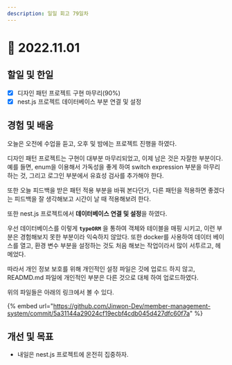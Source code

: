 ```yaml
---
description: 일일 회고 79일차
---
```


# 🥲 2022.11.01

## 할일 및 한일&#x20;

* [x] 디자인 패턴 프로젝트 구현 마무리(90%)&#x20;
* [x] nest.js 프로젝트 데이터베이스 부분 연결 및 설정&#x20;

## 경험 및 배움&#x20;

오늘은 오전에 수업을 듣고, 오후 및 밤에는 프로젝트 진행을 하였다.

디자인 패턴 프로젝트는 구현이 대부분 마무리되었고, 이제 남은 것은 자잘한 부분이다. 예를 들면, enum을 이용해서 가독성을 좋게 하여 switch expression 부분을 마무리하는 것, 그리고 로그인 부분에서 유효성 검사를 추가해야 한다.

또한 오늘 피드백을 받은 패턴 적용 부분을 바꿔 본다던가, 다른 패턴을 적용하면 좋겠다는 피드백을 잘 생각해보고 시간이 날 때 적용해보려 한다.

또한 nest.js 프로젝트에서 **데이터베이스 연결 및 설정**을 하였다.

우선 데이터베이스를 이렇게 **`typeORM`** 을 통하여 객체와 테이블을 매핑 시키고, 이런 부분은 경험해보지 못한 부분이라 익숙하지 않았다. 또한 docker를 사용하여 데이터 베이스를 열고, 환경 변수 부분을 설정하는 것도 처음 해보는 작업이라서 많이 서투르고, 헤메었다.

따라서 개인 정보 보호를 위해 개인적인 설정 파일은 깃에 업로드 하지 않고, READMD.md 파일에 개인적인 부분은 다른 것으로 대체 하여 업로드하였다.

위의 파일들은 아래의 링크에서 볼 수 있다.

{% embed url="https://github.com/Jinwon-Dev/member-management-system/commit/5a31144a29024cf19ecbf4cdb045d427dfc60f7a" %}

## 개선 및 목표&#x20;

* 내일은 nest.js 프로젝트에 온전히 집중하자.&#x20;
